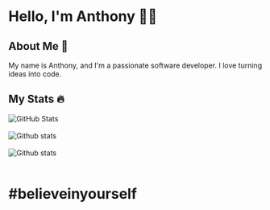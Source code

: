 # Hello, I'm Anthony 👋😁

## About Me 👀
My name is Anthony, and I'm a passionate software developer. I love turning ideas into code.

## My Stats 🔥

<img src="https://github-readme-streak-stats.herokuapp.com?user=thony32&theme=synthwave&date_format=j%20M%5B%20Y%5D" alt="GitHub Stats" /> <br/><br/>
<img src="https://github-readme-stats.vercel.app/api?username=thony32&count_private=true&theme=dracula&hide=issues&hide_rank=true" alt="Github stats" /><br/><br/>
<img src="https://github-readme-stats.vercel.app/api/top-langs/?username=thony32&count_private=true&theme=synthwave&layout=compact" alt="Github stats" /><br/><br/>

# #believeinyourself

<!--
**thony32/thony32** is a ✨ _special_ ✨ repository because its `README.md` (this file) appears on your GitHub profile.

Here are some ideas to get you started:

- 🔭 I’m currently working on ...
- 🌱 I’m currently learning ...
- 👯 I’m looking to collaborate on ...
- 🤔 I’m looking for help with ...
- 💬 Ask me about ...
- 📫 How to reach me: ...
- 😄 Pronouns: ...
- ⚡ Fun fact: ...
-->
